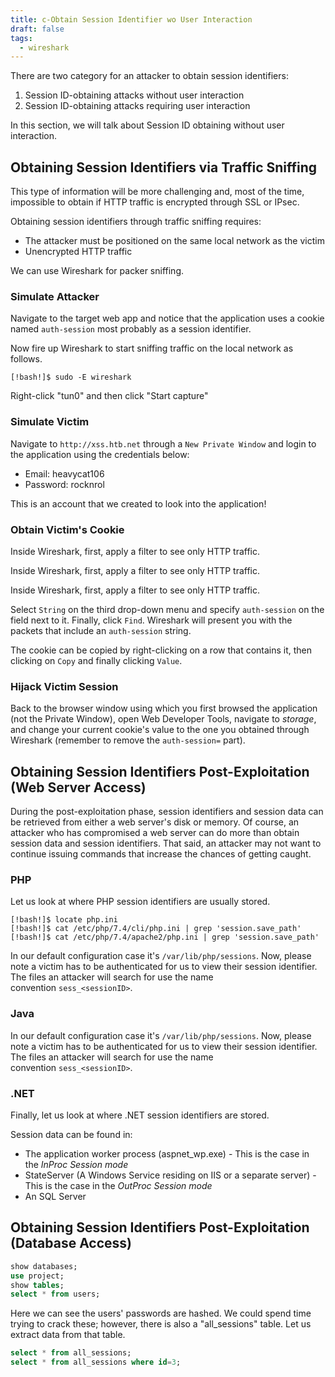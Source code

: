 ```yaml
---
title: c-Obtain Session Identifier wo User Interaction
draft: false
tags:
  - wireshark
---
```

There are two category for an attacker to obtain session identifiers:

1. Session ID-obtaining attacks without user interaction
2. Session ID-obtaining attacks requiring user interaction

In this section, we will talk about Session ID obtaining without user interaction.

## Obtaining Session Identifiers via Traffic Sniffing

This type of information will be more challenging and, most of the time, impossible to obtain if HTTP traffic is encrypted through SSL or IPsec.

Obtaining session identifiers through traffic sniffing requires:

- The attacker must be positioned on the same local network as the victim
- Unencrypted HTTP traffic

We can use Wireshark for packer sniffing.

### Simulate Attacker

Navigate to the target web app and notice that the application uses a cookie named `auth-session` most probably as a session identifier.

Now fire up Wireshark to start sniffing traffic on the local network as follows.

```shell-session
[!bash!]$ sudo -E wireshark
```

Right-click "tun0" and then click "Start capture"

### Simulate Victim

Navigate to `http://xss.htb.net` through a `New Private Window` and login to the application using the credentials below:

- Email: heavycat106
- Password: rocknrol

This is an account that we created to look into the application!

### Obtain Victim's Cookie

Inside Wireshark, first, apply a filter to see only HTTP traffic.

Inside Wireshark, first, apply a filter to see only HTTP traffic.

Inside Wireshark, first, apply a filter to see only HTTP traffic.

Select `String` on the third drop-down menu and specify `auth-session` on the field next to it. Finally, click `Find`. Wireshark will present you with the packets that include an `auth-session` string.

The cookie can be copied by right-clicking on a row that contains it, then clicking on `Copy` and finally clicking `Value`.

### Hijack Victim Session

Back to the browser window using which you first browsed the application (not the Private Window), open Web Developer Tools, navigate to _storage_, and change your current cookie's value to the one you obtained through Wireshark (remember to remove the `auth-session=` part).

## Obtaining Session Identifiers Post-Exploitation (Web Server Access)

During the post-exploitation phase, session identifiers and session data can be retrieved from either a web server's disk or memory. Of course, an attacker who has compromised a web server can do more than obtain session data and session identifiers. That said, an attacker may not want to continue issuing commands that increase the chances of getting caught.

### PHP

Let us look at where PHP session identifiers are usually stored.

```shell-session
[!bash!]$ locate php.ini
[!bash!]$ cat /etc/php/7.4/cli/php.ini | grep 'session.save_path'
[!bash!]$ cat /etc/php/7.4/apache2/php.ini | grep 'session.save_path'
```

In our default configuration case it's `/var/lib/php/sessions`. Now, please note a victim has to be authenticated for us to view their session identifier. The files an attacker will search for use the name convention `sess_<sessionID>`.

### Java

In our default configuration case it's `/var/lib/php/sessions`. Now, please note a victim has to be authenticated for us to view their session identifier. The files an attacker will search for use the name convention `sess_<sessionID>`.

### .NET

Finally, let us look at where .NET session identifiers are stored.

Session data can be found in:

- The application worker process (aspnet_wp.exe) - This is the case in the _InProc Session mode_
- StateServer (A Windows Service residing on IIS or a separate server) - This is the case in the _OutProc Session mode_
- An SQL Server

## Obtaining Session Identifiers Post-Exploitation (Database Access)


```sql
show databases;
use project;
show tables;
select * from users;
```

Here we can see the users' passwords are hashed. We could spend time trying to crack these; however, there is also a "all_sessions" table. Let us extract data from that table.

```sql
select * from all_sessions;
select * from all_sessions where id=3;
```

